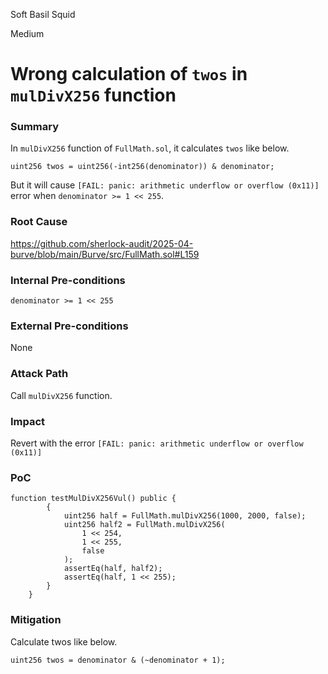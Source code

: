 Soft Basil Squid

Medium

# Wrong calculation of `twos` in `mulDivX256` function

### Summary

In `mulDivX256` function of `FullMath.sol`, it calculates `twos` like below.
```solidity
uint256 twos = uint256(-int256(denominator)) & denominator;
```

But it will cause `[FAIL: panic: arithmetic underflow or overflow (0x11)]` error when `denominator >= 1 << 255`.

### Root Cause

https://github.com/sherlock-audit/2025-04-burve/blob/main/Burve/src/FullMath.sol#L159

### Internal Pre-conditions

`denominator >= 1 << 255`

### External Pre-conditions

None

### Attack Path

Call `mulDivX256` function.

### Impact

Revert with the error `[FAIL: panic: arithmetic underflow or overflow (0x11)]`

### PoC

```solidity
function testMulDivX256Vul() public {
        {
            uint256 half = FullMath.mulDivX256(1000, 2000, false);
            uint256 half2 = FullMath.mulDivX256(
                1 << 254,
                1 << 255,
                false
            );
            assertEq(half, half2);
            assertEq(half, 1 << 255);
        }
    }
```

### Mitigation

Calculate twos like below.

```solidity
uint256 twos = denominator & (~denominator + 1);
```